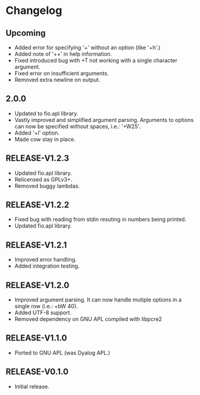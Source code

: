 # Changelog

## Upcoming

- Added error for specifying '+' without an option (like '+h'.)
- Added note of '++' in help information.
- Fixed introduced bug with +T not working with a single character argument.
- Fixed error on insufficient arguments.
- Removed extra newline on output.

## 2.0.0

- Updated to fio.apl library.
- Vastly improved and simplified argument parsing. Arguments to options can now be specified without spaces, i.e.: '+W25'.
- Added '+l' option.
- Made cow stay in place.

## RELEASE-V1.2.3

- Updated fio.apl library.
- Relicensed as GPLv3+.
- Removed buggy lambdas.

## RELEASE-V1.2.2

- Fixed bug with reading from stdin resuting in numbers being printed.
- Updated fio.apl library.

## RELEASE-V1.2.1

- Improved error handling.
- Added integration testing.

## RELEASE-V1.2.0

- Improved argument parsing. It can now handle mutiple options in a single row (i.e.: +bW 40).
- Added UTF-8 support.
- Removed dependency on GNU APL compiled with libpcre2

## RELEASE-V1.1.0

- Ported to GNU APL (was Dyalog APL.)

## RELEASE-V0.1.0

- Initial release.
